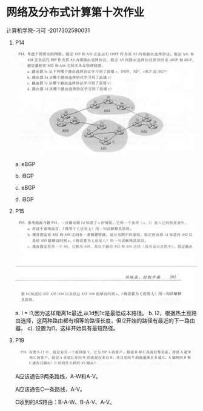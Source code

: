 # 网络及分布式计算第十次作业

计算机学院-刁可 -2017302580031

1. P14

   ![image-20200521162039466](网络及分布式计算第十次作业.assets/image-20200521162039466.png)

   a. eBGP

   b. iBGP

   c. eBGP

   d. iBGP

2. P15

   ![image-20200521162225277](网络及分布式计算第十次作业.assets/image-20200521162225277.png)

   a. I = I1,因为这样距离1c最近,从1d到1c是最低成本路径。
   b. I2，根据热土豆路由选择，这两种路由都有相等的路径长度，但I2开始的路径有最近的下一路由器。
   c). 设置为I1，这样开始具有最短路径。

3. P19

   ![image-20200521163005043](网络及分布式计算第十次作业.assets/image-20200521163005043.png)

   A应该通告B两条路线，A-W和A-V。

   A应该通告C一条路线，A-V。

   C收到的AS路由：B-A-W、B-A-V、A-V。